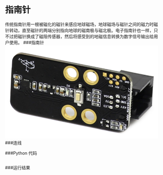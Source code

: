 # 指南针

传统指南针用一根被磁化的磁针来感应地球磁场，地球磁场与磁针之间的磁力时磁针转动，直至磁针的两端分别指向地球的磁南极与磁北极。电子指南针也一样，只不过把磁针换成了磁阻传感器，然后将感受到的地磁信息转换为数字信号输出给用户使用。
###指南针
![compass](compass.jpg)
###连线

###Python 代码
```

```
###运行结果